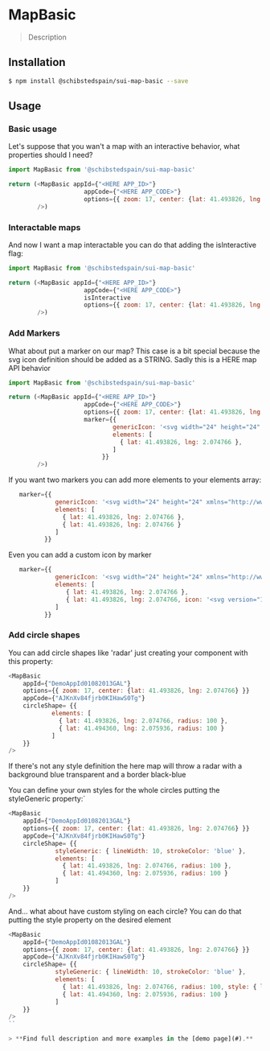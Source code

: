# MapBasic

> Description

<!-- ![](./assets/preview.png) -->

## Installation

```sh
$ npm install @schibstedspain/sui-map-basic --save
```

## Usage

### Basic usage
Let's suppose that you wan't a map with an interactive behavior, what properties should I need?

```js
import MapBasic from '@schibstedspain/sui-map-basic'

return (<MapBasic appId={"<HERE APP_ID>"}
                     appCode={"<HERE APP_CODE>"}
                     options={{ zoom: 17, center: {lat: 41.493826, lng: 2.074766} }}
        />)
```

### Interactable maps

And now I want a map interactable you can do that adding the isInteractive flag:

```js
import MapBasic from '@schibstedspain/sui-map-basic'

return (<MapBasic appId={"<HERE APP_ID>"}
                     appCode={"<HERE APP_CODE>"}
                     isInteractive
                     options={{ zoom: 17, center: {lat: 41.493826, lng: 2.074766} }}
        />)
```

### Add Markers

What about put a marker on our map? This case is a bit special because the svg icon definition should be added as a STRING. Sadly this is a HERE map API behavior

```js
import MapBasic from '@schibstedspain/sui-map-basic'

return (<MapBasic appId={"<HERE APP_ID>"}
                     appCode={"<HERE APP_CODE>"}
                     options={{ zoom: 17, center: {lat: 41.493826, lng: 2.074766} }}
                     marker={{
                             genericIcon: '<svg width="24" height="24" xmlns="http://www.w3.org/2000/svg"> <rect stroke="white" fill="#1b468d" x="1" y="1" width="22" height="22" /> <text x="12" y="18" font-size="12pt" font-family="Arial" font-weight="bold" text-anchor="middle"  fill="white">H</text> </svg>',
                             elements: [
                               { lat: 41.493826, lng: 2.074766 },
                             ]
                          }}
        />)
```

If you want two markers you can add more elements to your elements array:

```js
   marker={{
             genericIcon: '<svg width="24" height="24" xmlns="http://www.w3.org/2000/svg"> <rect stroke="white" fill="#1b468d" x="1" y="1" width="22" height="22" /> <text x="12" y="18" font-size="12pt" font-family="Arial" font-weight="bold" text-anchor="middle"  fill="white">H</text> </svg>',
             elements: [
               { lat: 41.493826, lng: 2.074766 },
               { lat: 41.493826, lng: 2.074766 }
             ]
          }}
```

Even you can add a custom icon by marker
```js
   marker={{
             genericIcon: '<svg width="24" height="24" xmlns="http://www.w3.org/2000/svg"> <rect stroke="white" fill="#1b468d" x="1" y="1" width="22" height="22" /> <text x="12" y="18" font-size="12pt" font-family="Arial" font-weight="bold" text-anchor="middle"  fill="white">H</text> </svg>',
             elements: [
                { lat: 41.493826, lng: 2.074766 },
                { lat: 41.493826, lng: 2.074766, icon: '<svg version="1.1" xmlns="http://www.w3.org/2000/svg" x="0px" y="0px" style="margin:-112px 0 0 -32px" width="136px" height="150px" viewBox="0 0 136 150"><ellipse fill="#000" cx="32" cy="128" rx="36" ry="4"><animate attributeName="cx" from="32" to="32" begin="0s" dur="1.5s" values="96;32;96" keySplines=".6 .1 .8 .1; .1 .8 .1 1" keyTimes="0;0.4;1" calcMode="spline" repeatCount="indefinite"/><animate attributeName="rx" from="36" to="36" begin="0s" dur="1.5s" values="36;10;36" keySplines=".6 .0 .8 .0; .0 .8 .0 1" keyTimes="0;0.4;1" calcMode="spline" repeatCount="indefinite"/><animate attributeName="opacity" from=".2" to=".2"  begin="0s" dur="1.5s" values=".1;.7;.1" keySplines=" .6.0 .8 .0; .0 .8 .0 1" keyTimes=" 0;0.4;1" calcMode="spline" repeatCount="indefinite"/></ellipse><ellipse fill="#1b468d" cx="26" cy="20" rx="16" ry="12"><animate attributeName="cy" from="20" to="20" begin="0s" dur="1.5s" values="20;112;20" keySplines=".6 .1 .8 .1; .1 .8 .1 1" keyTimes=" 0;0.4;1" calcMode="spline" repeatCount="indefinite"/><animate attributeName="ry" from="16" to="16" begin="0s" dur="1.5s" values="16;12;16" keySplines=".6 .0 .8 .0; .0 .8 .0 1" keyTimes="0;0.4;1" calcMode="spline" repeatCount="indefinite"/></ellipse></svg>' }
             ]
          }}
```

### Add circle shapes

You can add circle shapes like 'radar' just creating your component with this property:
```js
<MapBasic
    appId={"DemoAppId01082013GAL"}
    options={{ zoom: 17, center: {lat: 41.493826, lng: 2.074766} }}
    appCode={"AJKnXv84fjrb0KIHawS0Tg"}
    circleShape= {{
            elements: [
              { lat: 41.493826, lng: 2.074766, radius: 100 },
              { lat: 41.494360, lng: 2.075936, radius: 100 }
            ]
    }}
/>
```

If there's not any style definition the here map will throw a radar with a background blue transparent and a border black-blue

You can define your own styles for the whole circles putting the styleGeneric property:`

```js
<MapBasic
    appId={"DemoAppId01082013GAL"}
    options={{ zoom: 17, center: {lat: 41.493826, lng: 2.074766} }}
    appCode={"AJKnXv84fjrb0KIHawS0Tg"}
    circleShape= {{
             styleGeneric: { lineWidth: 10, strokeColor: 'blue' },
             elements: [
               { lat: 41.493826, lng: 2.074766, radius: 100 },
               { lat: 41.494360, lng: 2.075936, radius: 100 }
             ]
    }}
/>
```

And... what about have custom styling on each circle? You can do that putting the style property on the desired element

```js
<MapBasic
    appId={"DemoAppId01082013GAL"}
    options={{ zoom: 17, center: {lat: 41.493826, lng: 2.074766} }}
    appCode={"AJKnXv84fjrb0KIHawS0Tg"}
    circleShape= {{
             styleGeneric: { lineWidth: 10, strokeColor: 'blue' },
             elements: [
               { lat: 41.493826, lng: 2.074766, radius: 100, style: { lineWidth: 30, strokeColor: 'yellow' } },
               { lat: 41.494360, lng: 2.075936, radius: 100 }
             ]
    }}
/>
``

> **Find full description and more examples in the [demo page](#).**